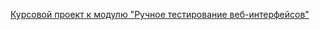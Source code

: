 [Курсовой проект к модулю "Ручное тестирование веб-интерфейсов"](https://docs.google.com/spreadsheets/d/1JvUtguptEz2accU-ZcRIsfWwSgjiXgVE2L-YSxzRQ8E/edit?usp=sharing) 
